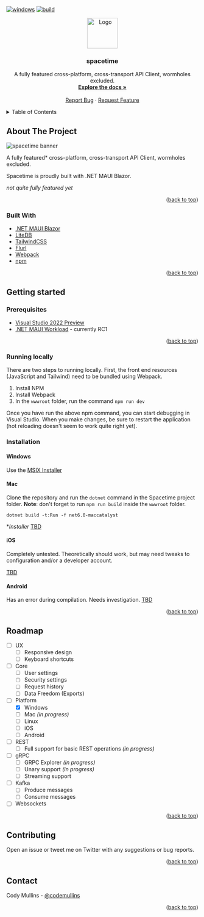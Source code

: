 [![windows](https://github.com/getspacetime/spacetime/workflows/windows/badge.svg?branch=main)](https://github.com/getspacetime/spacetime/actions/workflows/windows.yml)
[![build](https://github.com/getspacetime/spacetime/workflows/build/badge.svg?event=push)](https://github.com/getspacetime/spacetime/actions/workflows/build.yml)
<div align="center">
  <a href="https://github.com/getspacetime/spacetime">
    <img src="https://user-images.githubusercontent.com/1738479/163629084-536529ef-0e5c-4a4c-abde-eb471082d02d.png" alt="Logo" width="80" height="80">
  </a>

<h3 align="center">spacetime</h3>

  <p align="center">
    A fully featured cross-platform, cross-transport API Client, wormholes excluded.
    <br />
    <a href="https://github.com/spacetimedotnet/spacetime"><strong>Explore the docs »</strong></a>
    <br />
    <br />
    <a href="https://github.com/spacetimedotnet/spacetime/issues/new?assignees=&labels=&template=bug_report.md&title=">Report Bug</a>
    ·
    <a href="https://github.com/spacetimedotnet/spacetime/issues/new?assignees=&labels=&template=feature_request.md&title=">Request Feature</a>
  </p>
</div>
<details>
  <summary>Table of Contents</summary>
  <ol>
    <li>
      <a href="#about-the-project">About The Project</a>
      <ul>
        <li><a href="#built-with">Built With</a></li>
      </ul>
    </li>
    <li>
      <a href="#getting-started">Getting Started</a>
      <ul>
        <li><a href="#prerequisites">Prerequisites</a></li>
        <li><a href="#installation">Installation</a></li>
      </ul>
    </li>
    <li><a href="#usage">Usage</a></li>
    <li><a href="#roadmap">Roadmap</a></li>
    <li><a href="#contributing">Contributing</a></li>
    <li><a href="#license">License</a></li>
    <li><a href="#contact">Contact</a></li>
    <li><a href="#acknowledgments">Acknowledgments</a></li>
  </ol>
</details>

## About The Project

![spacetime banner](https://user-images.githubusercontent.com/1738479/163643935-011423bb-ecf0-4d73-a2a3-5983fedb3226.PNG)

A fully featured* cross-platform, cross-transport API Client, wormholes excluded. 

Spacetime is proudly built with .NET MAUI Blazor.

*not quite fully featured yet*


<p align="right">(<a href="#top">back to top</a>)</p>

### Built With

* [.NET MAUI Blazor](https://docs.microsoft.com/en-us/aspnet/core/blazor/hybrid/tutorials/maui?view=aspnetcore-6.0)
* [LiteDB](https://www.litedb.org/)
* [TailwindCSS](https://tailwindcss.com/)
* [Flurl](https://flurl.dev/)
* [Webpack](https://github.com/webpack/webpack)
* [npm](https://www.npmjs.com/)
<p align="right">(<a href="#top">back to top</a>)</p>

## Getting started

### Prerequisites
* [Visual Studio 2022 Preview](https://visualstudio.microsoft.com/vs/preview/)
* [.NET MAUI Workload](https://docs.microsoft.com/en-us/dotnet/maui/get-started/installation) - currently RC1

<p align="right">(<a href="#top">back to top</a>)</p>

### Running locally

There are two steps to running locally. First, the front end resources (JavaScript and Tailwind) need to be bundled using Webpack.

1. Install NPM
2. Install Webpack
3. In the `wwwroot` folder, run the command `npm run dev`

Once you have run the above npm command, you can start debugging in Visual Studio. When you make changes, be sure to restart the application (hot reloading doesn't seem to work quite right yet).

### Installation

#### Windows

Use the [MSIX Installer](https://github.com/spacetimedotnet/spacetime/releases)

#### Mac
Clone the repository and run the `dotnet` command in the Spacetime project folder. **Note**: don't forget to run `npm run build` inside the `wwwroot` folder.

```
dotnet build -t:Run -f net6.0-maccatalyst
```

**Installer*
[TBD](https://github.com/spacetimedotnet/spacetime/issues/5)

#### iOS

Completely untested. Theoretically should work, but may need tweaks to configuration and/or a developer account.

[TBD](https://github.com/spacetimedotnet/spacetime/issues/6)

#### Android

Has an error during compilation. Needs investigation. 
[TBD](https://github.com/spacetimedotnet/spacetime/issues/7)

<p align="right">(<a href="#top">back to top</a>)</p>

## Roadmap
- [ ] UX
    - [ ] Responsive design
    - [ ] Keyboard shortcuts
- [ ] Core
    - [ ] User settings
    - [ ] Security settings
    - [ ] Request history
    - [ ] Data Freedom (Exports)
- [ ] Platform
    - [x] Windows
    - [ ] Mac _(in progress)_
    - [ ] Linux
    - [ ] iOS
    - [ ] Android
- [ ] REST
    - [ ] Full support for basic REST operations _(in progress)_
- [ ] gRPC
    - [ ] GRPC Explorer _(in progress)_
    - [ ] Unary support _(in progress)_
    - [ ] Streaming support
- [ ] Kafka
    - [ ] Produce messages
    - [ ] Consume messages
- [ ] Websockets

<p align="right">(<a href="#top">back to top</a>)</p>

## Contributing
Open an issue or tweet me on Twitter with any suggestions or bug reports.

<p align="right">(<a href="#top">back to top</a>)</p>

## Contact
Cody Mullins - [@codemullins](https://twitter.com/codemullins)
<p align="right">(<a href="#top">back to top</a>)</p>
